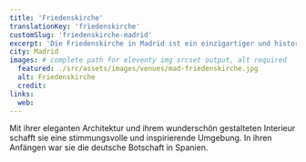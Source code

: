 ```yaml
---
title: 'Friedenskirche'
translationKey: 'friedenskirche'
customSlug: 'friedenskirche-madrid'
excerpt: 'Die Friedenskirche in Madrid ist ein einzigartiger und historischer Veranstaltungsort im Zentrum der pulsierenden spanischen Hauptstadt, gelegen am Paseo de la Castellana Nr. 6.'
city: Madrid
images: # complete path for eleventy img srcset output, alt required
  featured: ./src/assets/images/venues/mad-friedenskirche.jpg
  alt: Friedenskirche
  credit:
links:
  web:
---
```


Mit ihrer eleganten Architektur und ihrem wunderschön gestalteten Interieur schafft sie eine stimmungsvolle und inspirierende Umgebung. In ihren Anfängen war sie die deutsche Botschaft in Spanien.
